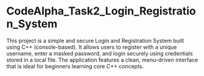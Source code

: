 # CodeAlpha_Task2_Login_Registration_System
This project is a simple and secure Login and Registration System built using C++ (console-based). It allows users to register with a unique username, enter a masked password, and login securely using credentials stored in a local file. The application features a clean, menu-driven interface that is ideal for beginners learning core C++ concepts.

